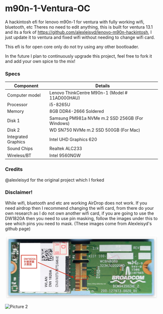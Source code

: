 # m90n-1-Ventura-OC
A hackintosh efi for lenovo m90n-1 for ventura with fully working wifi, bluetooth, etc
Theres no need to edit anything, this is built for ventura 13.1 and its a fork of https://github.com/alexleisyd/lenovo-m90n-hackintosh, I just update it to ventura and fixed wifi without needing to change wifi card.

This efi is for open core only do not try using any other bootloader.

In the future I plan to continuously upgrade this project, feel free to fork it and add your own spice to the mix!

### Specs

| Component           | Details                                                   |
| ------------------- | --------------------------------------------------------- |
| Computer model      | Lenovo ThinkCentre M90n-1 (Model # 11AD000HAU)            |
| Processor           | i5-8265U                                                  |
| Memory              | 8GB DDR4-2666 Soldered                                    |
| Disk 1              | Samsung PM981a NVMe m.2 SSD 256GB (For Windows)           |
| Disk 2              | WD SN750 NVMe m.2 SSD 500GB (For Mac)                     |
| Integrated Graphics | Intel UHD Graphics 620                                    |
| Sound Chips         | Realtek ALC233                                            |
| Wireless/BT         | Intel 9560NGW                                             |

### Credits

@alexleisyd for the original project which I forked

### Disclaimer!

While wifi, bluetooth and etc are working AirDrop does not work. If you need airdrop then I recommend changing the wifi card, from there do your own research as I do not own another wifi card, if you are going to use the DW1820A then you need to use pin masking, follow the images under this to see which pins you need to mask. (These images come from Alexleisyd's github page)

![Picture 1](pinmasking1.jpeg)

![Picture 2](https://raw.githubusercontent.com/alexleisyd/lenovo-m90n-hackintosh/master/DW1820A_pins_masking2.png)

